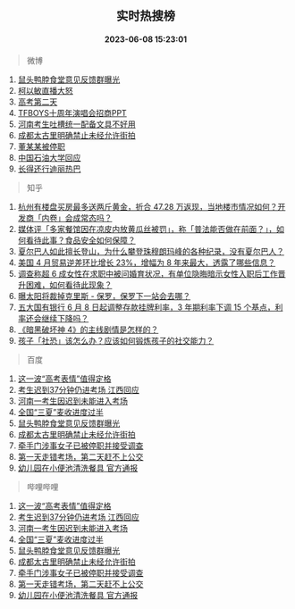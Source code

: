 <div align="center"><h2>实时热搜榜</h2><h4>2023-06-08 15:23:01</h4></div>

> 微博  

1. [鼠头鸭脖食堂意见反馈群曝光](https://s.weibo.com/weibo?q=%23%E9%BC%A0%E5%A4%B4%E9%B8%AD%E8%84%96%E9%A3%9F%E5%A0%82%E6%84%8F%E8%A7%81%E5%8F%8D%E9%A6%88%E7%BE%A4%E6%9B%9D%E5%85%89%23&t=31&band_rank=1&Refer=top)<br />
2. [柯以敏直播大怒](https://s.weibo.com/weibo?q=%23%E6%9F%AF%E4%BB%A5%E6%95%8F%E7%9B%B4%E6%92%AD%E5%A4%A7%E6%80%92%23&t=31&band_rank=2&Refer=top)<br />
3. [高考第二天](https://s.weibo.com/weibo?q=%23%E9%AB%98%E8%80%83%E7%AC%AC%E4%BA%8C%E5%A4%A9%23&t=31&band_rank=3&Refer=top)<br />
4. [TFBOYS十周年演唱会招商PPT](https://s.weibo.com/weibo?q=%23TFBOYS%E5%8D%81%E5%91%A8%E5%B9%B4%E6%BC%94%E5%94%B1%E4%BC%9A%E6%8B%9B%E5%95%86PPT%23&t=31&band_rank=4&Refer=top)<br />
5. [河南考生吐槽统一配备文具不好用](https://s.weibo.com/weibo?q=%23%E6%B2%B3%E5%8D%97%E8%80%83%E7%94%9F%E5%90%90%E6%A7%BD%E7%BB%9F%E4%B8%80%E9%85%8D%E5%A4%87%E6%96%87%E5%85%B7%E4%B8%8D%E5%A5%BD%E7%94%A8%23&t=31&band_rank=5&Refer=top)<br />
6. [成都太古里明确禁止未经允许街拍](https://s.weibo.com/weibo?q=%23%E6%88%90%E9%83%BD%E5%A4%AA%E5%8F%A4%E9%87%8C%E6%98%8E%E7%A1%AE%E7%A6%81%E6%AD%A2%E6%9C%AA%E7%BB%8F%E5%85%81%E8%AE%B8%E8%A1%97%E6%8B%8D%23&t=31&band_rank=6&Refer=top)<br />
7. [董某某被停职](https://s.weibo.com/weibo?q=%23%E8%91%A3%E6%9F%90%E6%9F%90%E8%A2%AB%E5%81%9C%E8%81%8C%23&t=31&band_rank=7&Refer=top)<br />
8. [中国石油大学回应](https://s.weibo.com/weibo?q=%23%E4%B8%AD%E5%9B%BD%E7%9F%B3%E6%B2%B9%E5%A4%A7%E5%AD%A6%E5%9B%9E%E5%BA%94%23&t=31&band_rank=8&Refer=top)<br />
9. [长得还行迪丽热巴](https://s.weibo.com/weibo?q=%23%E9%95%BF%E5%BE%97%E8%BF%98%E8%A1%8C%E8%BF%AA%E4%B8%BD%E7%83%AD%E5%B7%B4%23&t=31&band_rank=9&Refer=top)<br />

> 知乎  

1. [杭州有楼盘买房最多送两斤黄金，折合 47.28 万返现，当地楼市情况如何？开发商「内卷」会成常态吗？](https://www.zhihu.com/question/605337792)<br />
2. [媒体评「多家餐馆因在凉皮内放黄瓜丝被罚」，称「普法能否做在前面？」，如何看待此事？食品安全如何保障？](https://www.zhihu.com/question/605336026)<br />
3. [夏尔巴人如此擅长登山，为什么攀登珠穆朗玛峰的各种纪录，没有夏尔巴人？](https://www.zhihu.com/question/509831714)<br />
4. [美国 4 月贸易逆差环比增长 23%，增幅为 8 年来最大，透露了哪些信息？](https://www.zhihu.com/question/605428364)<br />
5. [调查称超 6 成女性在求职中被问婚育状况，有单位隐晦暗示女性入职后工作晋升困难，如何看待此现象？](https://www.zhihu.com/question/604820170)<br />
6. [曝太阳将裁掉克里斯 - 保罗，保罗下一站会去哪？](https://www.zhihu.com/question/605440088)<br />
7. [五大国有银行 6 月 8 日起调整存款挂牌利率，3 年期利率下调 15 个基点，利率还会继续下降吗？](https://www.zhihu.com/question/605424218)<br />
8. [《暗黑破坏神 4》的主线剧情是怎样的？](https://www.zhihu.com/question/604407190)<br />
9. [孩子「社恐」该怎么办？应该如何锻炼孩子的社交能力？](https://www.zhihu.com/question/604506882)<br />

> 百度  

1. [这一波“高考表情”值得定格](https://www.baidu.com/s?wd=%E8%BF%99%E4%B8%80%E6%B3%A2%E2%80%9C%E9%AB%98%E8%80%83%E8%A1%A8%E6%83%85%E2%80%9D%E5%80%BC%E5%BE%97%E5%AE%9A%E6%A0%BC&sa=fyb_news&rsv_dl=fyb_news)<br />
2. [考生迟到37分钟仍进考场 江西回应](https://www.baidu.com/s?wd=%E8%80%83%E7%94%9F%E8%BF%9F%E5%88%B037%E5%88%86%E9%92%9F%E4%BB%8D%E8%BF%9B%E8%80%83%E5%9C%BA+%E6%B1%9F%E8%A5%BF%E5%9B%9E%E5%BA%94&sa=fyb_news&rsv_dl=fyb_news)<br />
3. [河南一考生因迟到未能进入考场](https://www.baidu.com/s?wd=%E6%B2%B3%E5%8D%97%E4%B8%80%E8%80%83%E7%94%9F%E5%9B%A0%E8%BF%9F%E5%88%B0%E6%9C%AA%E8%83%BD%E8%BF%9B%E5%85%A5%E8%80%83%E5%9C%BA&sa=fyb_news&rsv_dl=fyb_news)<br />
4. [全国“三夏”麦收进度过半](https://www.baidu.com/s?wd=%E5%85%A8%E5%9B%BD%E2%80%9C%E4%B8%89%E5%A4%8F%E2%80%9D%E9%BA%A6%E6%94%B6%E8%BF%9B%E5%BA%A6%E8%BF%87%E5%8D%8A&sa=fyb_news&rsv_dl=fyb_news)<br />
5. [鼠头鸭脖食堂意见反馈群曝光](https://www.baidu.com/s?wd=%E9%BC%A0%E5%A4%B4%E9%B8%AD%E8%84%96%E9%A3%9F%E5%A0%82%E6%84%8F%E8%A7%81%E5%8F%8D%E9%A6%88%E7%BE%A4%E6%9B%9D%E5%85%89&sa=fyb_news&rsv_dl=fyb_news)<br />
6. [成都太古里明确禁止未经允许街拍](https://www.baidu.com/s?wd=%E6%88%90%E9%83%BD%E5%A4%AA%E5%8F%A4%E9%87%8C%E6%98%8E%E7%A1%AE%E7%A6%81%E6%AD%A2%E6%9C%AA%E7%BB%8F%E5%85%81%E8%AE%B8%E8%A1%97%E6%8B%8D&sa=fyb_news&rsv_dl=fyb_news)<br />
7. [牵手门涉事女子已被停职并接受调查](https://www.baidu.com/s?wd=%E7%89%B5%E6%89%8B%E9%97%A8%E6%B6%89%E4%BA%8B%E5%A5%B3%E5%AD%90%E5%B7%B2%E8%A2%AB%E5%81%9C%E8%81%8C%E5%B9%B6%E6%8E%A5%E5%8F%97%E8%B0%83%E6%9F%A5&sa=fyb_news&rsv_dl=fyb_news)<br />
8. [第一天走错考场，第二天赶不上公交](https://www.baidu.com/s?wd=%E7%AC%AC%E4%B8%80%E5%A4%A9%E8%B5%B0%E9%94%99%E8%80%83%E5%9C%BA%EF%BC%8C%E7%AC%AC%E4%BA%8C%E5%A4%A9%E8%B5%B6%E4%B8%8D%E4%B8%8A%E5%85%AC%E4%BA%A4&sa=fyb_news&rsv_dl=fyb_news)<br />
9. [幼儿园在小便池清洗餐具 官方通报](https://www.baidu.com/s?wd=%E5%B9%BC%E5%84%BF%E5%9B%AD%E5%9C%A8%E5%B0%8F%E4%BE%BF%E6%B1%A0%E6%B8%85%E6%B4%97%E9%A4%90%E5%85%B7+%E5%AE%98%E6%96%B9%E9%80%9A%E6%8A%A5&sa=fyb_news&rsv_dl=fyb_news)<br />

> 哔哩哔哩  

1. [这一波“高考表情”值得定格](https://www.baidu.com/s?wd=%E8%BF%99%E4%B8%80%E6%B3%A2%E2%80%9C%E9%AB%98%E8%80%83%E8%A1%A8%E6%83%85%E2%80%9D%E5%80%BC%E5%BE%97%E5%AE%9A%E6%A0%BC&sa=fyb_news&rsv_dl=fyb_news)<br />
2. [考生迟到37分钟仍进考场 江西回应](https://www.baidu.com/s?wd=%E8%80%83%E7%94%9F%E8%BF%9F%E5%88%B037%E5%88%86%E9%92%9F%E4%BB%8D%E8%BF%9B%E8%80%83%E5%9C%BA+%E6%B1%9F%E8%A5%BF%E5%9B%9E%E5%BA%94&sa=fyb_news&rsv_dl=fyb_news)<br />
3. [河南一考生因迟到未能进入考场](https://www.baidu.com/s?wd=%E6%B2%B3%E5%8D%97%E4%B8%80%E8%80%83%E7%94%9F%E5%9B%A0%E8%BF%9F%E5%88%B0%E6%9C%AA%E8%83%BD%E8%BF%9B%E5%85%A5%E8%80%83%E5%9C%BA&sa=fyb_news&rsv_dl=fyb_news)<br />
4. [全国“三夏”麦收进度过半](https://www.baidu.com/s?wd=%E5%85%A8%E5%9B%BD%E2%80%9C%E4%B8%89%E5%A4%8F%E2%80%9D%E9%BA%A6%E6%94%B6%E8%BF%9B%E5%BA%A6%E8%BF%87%E5%8D%8A&sa=fyb_news&rsv_dl=fyb_news)<br />
5. [鼠头鸭脖食堂意见反馈群曝光](https://www.baidu.com/s?wd=%E9%BC%A0%E5%A4%B4%E9%B8%AD%E8%84%96%E9%A3%9F%E5%A0%82%E6%84%8F%E8%A7%81%E5%8F%8D%E9%A6%88%E7%BE%A4%E6%9B%9D%E5%85%89&sa=fyb_news&rsv_dl=fyb_news)<br />
6. [成都太古里明确禁止未经允许街拍](https://www.baidu.com/s?wd=%E6%88%90%E9%83%BD%E5%A4%AA%E5%8F%A4%E9%87%8C%E6%98%8E%E7%A1%AE%E7%A6%81%E6%AD%A2%E6%9C%AA%E7%BB%8F%E5%85%81%E8%AE%B8%E8%A1%97%E6%8B%8D&sa=fyb_news&rsv_dl=fyb_news)<br />
7. [牵手门涉事女子已被停职并接受调查](https://www.baidu.com/s?wd=%E7%89%B5%E6%89%8B%E9%97%A8%E6%B6%89%E4%BA%8B%E5%A5%B3%E5%AD%90%E5%B7%B2%E8%A2%AB%E5%81%9C%E8%81%8C%E5%B9%B6%E6%8E%A5%E5%8F%97%E8%B0%83%E6%9F%A5&sa=fyb_news&rsv_dl=fyb_news)<br />
8. [第一天走错考场，第二天赶不上公交](https://www.baidu.com/s?wd=%E7%AC%AC%E4%B8%80%E5%A4%A9%E8%B5%B0%E9%94%99%E8%80%83%E5%9C%BA%EF%BC%8C%E7%AC%AC%E4%BA%8C%E5%A4%A9%E8%B5%B6%E4%B8%8D%E4%B8%8A%E5%85%AC%E4%BA%A4&sa=fyb_news&rsv_dl=fyb_news)<br />
9. [幼儿园在小便池清洗餐具 官方通报](https://www.baidu.com/s?wd=%E5%B9%BC%E5%84%BF%E5%9B%AD%E5%9C%A8%E5%B0%8F%E4%BE%BF%E6%B1%A0%E6%B8%85%E6%B4%97%E9%A4%90%E5%85%B7+%E5%AE%98%E6%96%B9%E9%80%9A%E6%8A%A5&sa=fyb_news&rsv_dl=fyb_news)<br />
